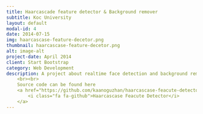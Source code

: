 ```yaml
---
title: Haarcascade feature detector & Background remover 
subtitle: Koc University
layout: default
modal-id: 4
date: 2014-07-15
img: haarcascase-feature-decetor.png
thumbnail: haarcascase-feature-decetor.png
alt: image-alt
project-date: April 2014
client: Start Bootstrap
category: Web Development
description: A project about realtime face detection and background removal using Haar Cascade features. 
    <br><br>
    Source code can be found here
    <a href="https://github.com/kaanoguzhan/haarcascase-feacute-detector-and-background-remover">
        <i class="fa fa-github">Haarcascase Feacute Detector</i>
    </a>
---
```

